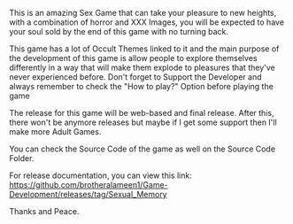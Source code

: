 This is an amazing Sex Game that can take your pleasure to new heights, with a combination of horror and XXX Images, you will be expected to have your soul sold by the end of this game with no turning back.

This game has a lot of Occult Themes linked to it and the main purpose of the development of this game is allow people to explore themselves differently in a way that will make them explode to pleasures that they've never experienced before. Don't forget to Support the Developer and always remember to check the "How to play?" Option before playing the game

The release for this game will be web-based and final release. After this, there won't be anymore releases but maybe if I get some support then I'll make more Adult Games.

You can check the Source Code of the game as well on the Source Code Folder.

For release documentation, you can view this link: https://github.com/brotheralameen1/Game-Development/releases/tag/Sexual_Memory

Thanks and Peace.
